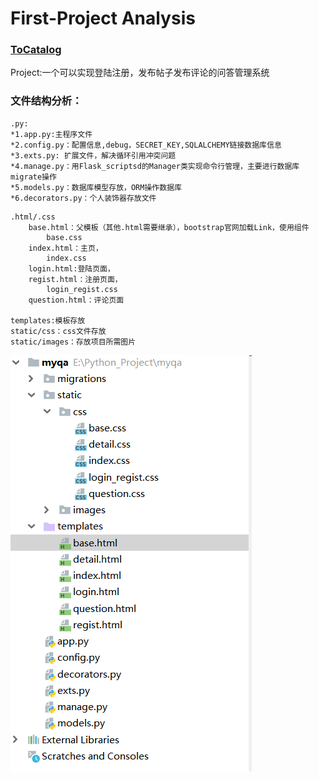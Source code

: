# First-Project Analysis

### [ToCatalog](../)

Project:一个可以实现登陆注册，发布帖子发布评论的问答管理系统

### 文件结构分析：

```text
.py:
*1.app.py:主程序文件
*2.config.py：配置信息,debug，SECRET_KEY,SQLALCHEMY链接数据库信息
*3.exts.py: 扩展文件，解决循环引用冲突问题
*4.manage.py：用Flask_scriptsd的Manager类实现命令行管理，主要进行数据库migrate操作
*5.models.py：数据库模型存放，ORM操作数据库
*6.decorators.py：个人装饰器存放文件

```

```text
.html/.css
    base.html：父模板（其他.html需要继承），bootstrap官网加载Link，使用组件
        base.css
    index.html：主页，
        index.css
    login.html:登陆页面，
    regist.html：注册页面，
        login_regist.css
    question.html：评论页面
    
templates:模板存放
static/css：css文件存放    
static/images：存放项目所需图片

```

![&#x6587;&#x4EF6;&#x7ED3;&#x6784;](../.gitbook/assets/image%20%282%29.png)

